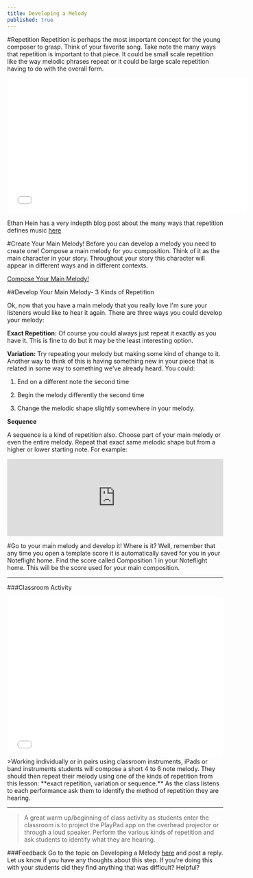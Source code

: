 ```yaml
---
title: Developing a Melody
published: true
---
```


#Repetition
Repetition is perhaps the most important concept for the young composer to grasp. Think of your favorite song. Take note
the many ways that repetition is important to that piece. It could be small scale repetition like the way melodic phrases repeat or
it could be large scale repetition having to do with the overall form. 


<iframe width="560" height="315" src="//www.youtube.com/embed/1lo8EomDrwA" frameborder="0" allowfullscreen></iframe>

Ethan Hein has a very indepth blog post about the many ways that repetition defines music [here](http://www.ethanhein.com/wp/2014/repetition-defines-music/)

#Create Your Main Melody!
Before you can develop a melody you need to create one!  Compose a main melody for you composition. Think of it as the main character in your story. Throughout your story this character will appear in different ways and in different contexts. 

<a class="btn btn-primary" href ="http://www.noteflight.com/scores/view/38296c5fb414130f631642ddb20da616ea73b0bb"><i  class="fa fa-music" target="_blank"></i> Compose Your Main Melody!</a>

##Develop Your Main Melody- 3 Kinds of Repetition

Ok, now that you have a main melody that you really love I'm sure your listeners would like to hear it again. There are three ways you could develop your melody:


**Exact Repetition:**  Of course you could always just repeat it exactly as you have it. This is fine to do but it may be the least interesting option. 

**Variation:** Try repeating your melody but making some kind of change to it. Another way to think of this is having something new in your piece that is related in some way to something we've already heard. You could:


1. End on a different note the second time

2. Begin the melody differently the second time

3. Change the melodic shape slightly somewhere in your melody. 


**Sequence**


A sequence is a kind of repetition also. Choose part of your main melody or even the entire melody. Repeat that exact same melodic shape but from a higher or lower starting note. For example:
<iframe src="http://static.vexflow.com/embed/articles/913" width="100%" height="180" frameborder="0" scrolling="yes"></iframe>

#Go to your main melody and develop it!
Where is it?  Well, remember that any time you open a template score it is automatically saved for you in your Noteflight home. Find the score called Composition 1 in your Noteflight home. This will be the score used for your main composition. 


___
###Classroom Activity
<iframe src="//player.vimeo.com/video/115905946" width="100%" height="375" frameborder="0" webkitallowfullscreen mozallowfullscreen allowfullscreen></iframe>
>Working individually or in pairs using classroom instruments, iPads or band instruments students will compose a short 4 to 6 note melody. They should then repeat their melody using one of the kinds of repetition from this lesson: **exact repetition, variation or sequence.**  As the class listens to each performance ask them to identify the method of repetition they are hearing. 

___
>A great warm up/beginning of class activity as students enter the classroom is to project the PlayPad app on the overhead projector or through a loud speaker. Perform the various kinds of repetition and ask students to identify what they are hearing. 


###Feedback 
Go to the topic on Developing a Melody [here](http://discourse.yciw.net/t/techniques-for-developing-a-melody/33?u=matt) and post a reply. Let us know if you have any thoughts about this step. If you're doing this with your students did they find anything that was difficult? Helpful?


